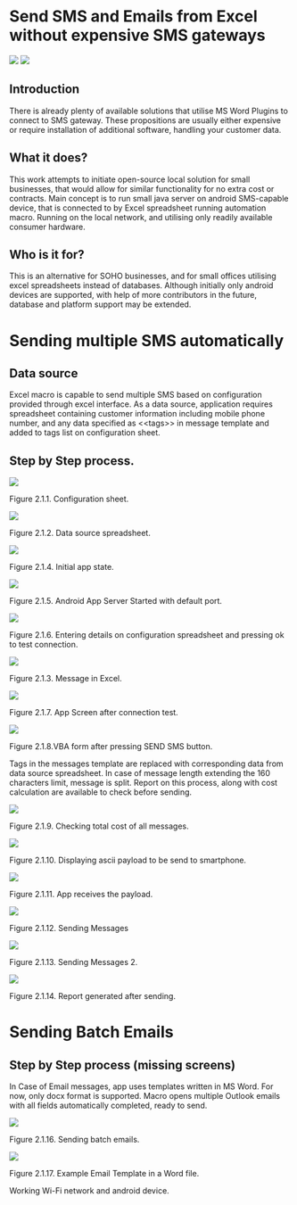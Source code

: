 # Send SMS and Emails from Excel without expensive SMS gateways

![](./media/excelvid.gif)
![](./media/appvid.gif)

## Introduction 

There is already plenty of available solutions that utilise MS Word
Plugins to connect to SMS gateway. These propositions are usually either
expensive or require installation of additional software, handling your
customer data.

## What it does?

This work attempts to initiate open-source local solution for small
businesses, that would allow for similar functionality for no extra cost
or contracts. Main concept is to run small java server on android
SMS-capable device, that is connected to by Excel spreadsheet running
automation macro. Running on the local network, and utilising only
readily available consumer hardware.

## Who is it for?

This is an alternative for SOHO businesses, and for small offices
utilising excel spreadsheets instead of databases. Although initially
only android devices are supported, with help of more contributors in
the future, database and platform support may be extended.

# Sending multiple SMS automatically

## Data source

Excel macro is capable to send multiple SMS based on configuration
provided through excel interface. As a data source, application requires
spreadsheet containing customer information including mobile phone
number, and any data specified as \<\<tags\>\> in message template and
added to tags list on configuration sheet.

## Step by Step process.

![](./media/image1.jpeg)

Figure 2.1.1. Configuration sheet.

![](./media/image2.jpg)

Figure 2.1.2. Data source spreadsheet.

![](./media/image3.jpg)

Figure 2.1.4. Initial app state.

![](./media/image4.jpg)

Figure 2.1.5. Android App Server Started with default port.

![](./media/image5.jpg)

Figure 2.1.6. Entering details on configuration spreadsheet and pressing
ok to test connection.

![](./media/image6.jpg)

Figure 2.1.3. Message in Excel.

![](./media/image7.jpg)

Figure 2.1.7. App Screen after connection test.

![](./media/image8.jpg)

Figure 2.1.8.VBA form after pressing SEND SMS button.

Tags in the messages template are replaced with corresponding data from
data source spreadsheet. In case of message length extending the 160
characters limit, message is split. Report on this process, along with
cost calculation are available to check before sending.

![](./media/image9.jpg)

Figure 2.1.9. Checking total cost of all messages.

![](./media/image10.jpg)

Figure 2.1.10. Displaying ascii payload to be send to smartphone.

![](./media/image11.jpg)

Figure 2.1.11. App receives the payload.

![](./media/image12.jpg)

Figure 2.1.12. Sending Messages

![](./media/image13.jpg)

Figure 2.1.13. Sending Messages 2.

![](./media/image14.jpg)

Figure 2.1.14. Report generated after sending.

# Sending Batch Emails

## Step by Step process (missing screens)

In Case of Email messages, app uses templates written in MS Word. For
now, only docx format is supported. Macro opens multiple Outlook emails
with all fields automatically completed, ready to send.

![](./media/image15.jpg)

Figure 2.1.16. Sending batch emails.

![](./media/image16.jpg)

Figure 2.1.17. Example Email Template in a Word file.

Working Wi-Fi network and android device.
